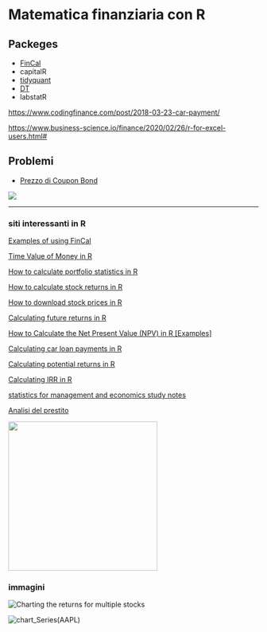 # Matematica finanziaria con R

## Packeges

* [FinCal](https://github.com/felixfan/FinCal)
* capitalR
* [tidyquant](https://github.com/business-science/tidyquant)
* [DT]()
* labstatR


https://www.codingfinance.com/post/2018-03-23-car-payment/

https://www.business-science.io/finance/2020/02/26/r-for-excel-users.html#

## Problemi
* [Prezzo di Coupon Bond](https://www.r-bloggers.com/2021/06/coupon-bearing-bond-pricing-using-r-code/)

![](https://i2.wp.com/2.bp.blogspot.com/-bduWqKRaZSQ/XrUnA0HIrtI/AAAAAAAAArw/INydfiujBE4EUYma429G-UWqbjXvkGGBgCLcBGAsYHQ/s1600/bond_cash_flow_time_line.png?resize=450%2C402&ssl=1)

---

### siti interessanti in R

[Examples of using FinCal](https://rpubs.com/Felix/7120)

[Time Value of Money in R](https://www.codingfinance.com/post/2018-03-18-tvm/)

[How to calculate portfolio statistics in R](https://www.codingfinance.com/post/2018-04-20-portfolio-stats/)

[How to calculate stock returns in R](https://www.codingfinance.com/post/2018-04-03-calc-returns/)

[How to download stock prices in R](https://www.codingfinance.com/post/2018-03-27-download-price/)

[Calculating future returns in R](https://www.codingfinance.com/post/2018-03-23-future-value/)

[How to Calculate the Net Present Value (NPV) in R [Examples]](https://www.codingprof.com/how-to-calculate-the-net-present-value-npv-in-r-examples/)

[Calculating car loan payments in R](https://www.codingfinance.com/post/2018-03-23-car-payment/)

[Calculating potential returns in R](https://www.codingfinance.com/post/2018-03-22-billboard/)

[Calculating IRR in R](https://www.codingfinance.com/post/2018-03-20-irr/)

[statistics for management and economics study notes ](http://felixfan.github.io/feed/)

[Analisi del prestito ](https://rstudio-pubs-static.s3.amazonaws.com/310410_4a2b92886cfb414385486af6cf76504f.html)


<img src="https://business-science.github.io/tidyquant/reference/figures/tidyquant-logo.png" width="300"/>


### immagini

![Charting the returns for multiple stocks](https://www.codingfinance.com/post/2018-04-03-calc-returns_files/figure-html/chart-mult-daily-returns-1.png)

![chart_Series(AAPL)](https://www.codingfinance.com/post/2018-03-27-download-price_files/figure-html/unnamed-chunk-5-1.png)
